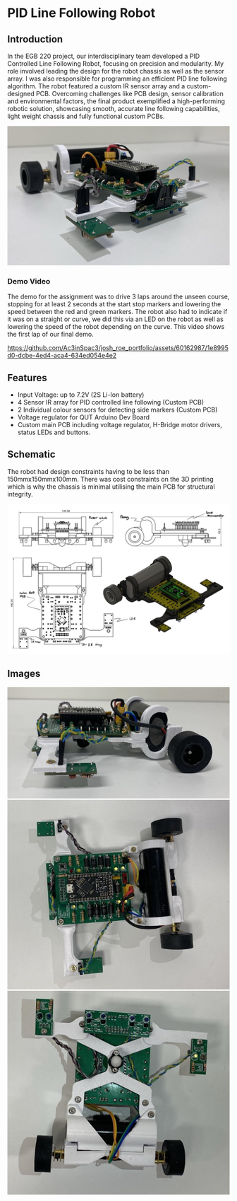 # PID Line Following Robot

## Introduction
In the EGB 220 project, our interdisciplinary team developed a PID Controlled Line Following Robot, focusing on precision and modularity. My role involved leading the design for the robot chassis as well as the sensor array. I was also responsible for programming an efficient PID line following algorithm. The robot featured a custom IR sensor array and a custom-designed PCB. Overcoming challenges like PCB design, sensor calibration and environmental factors, the final product exemplified a high-performing robotic solution, showcasing smooth, accurate line following capabilities, light weight chassis and fully functional custom PCBs.

![Robot Image](/Images/LineFollower.jpg)

### Demo Video
The demo for the assignment was to drive 3 laps around the unseen course, stopping for at least 2 seconds at the start stop markers and lowering the speed between the red and green markers. The robot also had to indicate if it was on a straight or curve, we did this via an LED on the robot as well as lowering the speed of the robot depending on the curve. This video shows the first lap of our final demo.

https://github.com/Ac3inSpac3/josh_roe_portfolio/assets/60162987/1e8995d0-dcbe-4ed4-aca4-634ed054e4e2


## Features

- Input Voltage: up to 7.2V (2S Li-Ion battery)
- 4 Sensor IR array for PID controlled line following (Custom PCB)
- 2 Individual colour sensors for detecting side markers (Custom PCB)
- Voltage regulator for QUT Arduino Dev Board
- Custom main PCB including voltage regulator, H-Bridge motor drivers, status LEDs and buttons.

## Schematic
The robot had design constraints having to be less than 150mmx150mmx100mm.
There was cost constraints on the 3D printing which is why the chassis is minimal utilising the main PCB for structural integrity.

![Schematic](/Images/LF_schematic.jpg)

## Images

![Side](/Images/LF_sideOn.jpg)
![Top](/Images/LF_topDown.jpg)
![Bottom](/Images/LF_bottomUp.jpg)
